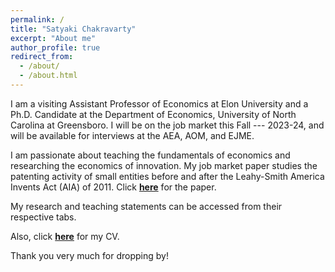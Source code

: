 ```yaml
---
permalink: /
title: "Satyaki Chakravarty"
excerpt: "About me"
author_profile: true
redirect_from: 
  - /about/
  - /about.html
---
```


I am a visiting Assistant Professor of Economics at Elon University and a Ph.D. Candidate at the Department of Economics, University of North Carolina at Greensboro. I will be on the job market this Fall --- 2023-24, and will be available for interviews at the AEA, AOM, and EJME.

I am passionate about teaching the fundamentals of economics and researching the economics of innovation. My job market paper studies the patenting activity of small entities before and after the Leahy-Smith America Invents Act (AIA) of 2011. Click [**here**](https://satyaki4.github.io/files/JMP_satyaki.pdf) for the paper.

My research and teaching statements can be accessed from their respective tabs.

Also, click [**here**](https://satyaki4.github.io/files/satyaki_CV_UNCG.pdf) for my CV.

Thank you very much for dropping by!
